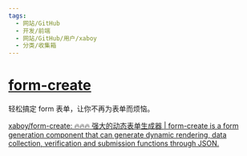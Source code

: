 ```yaml
---
tags:
  - 网站/GitHub
  - 开发/前端
  - 网站/GitHub/用户/xaboy
  - 分类/收集箱
---
```


# [form-create](https://www.form-create.com/v2/)

轻松搞定 form 表单，让你不再为表单而烦恼。

[xaboy/form-create: 🔥🔥🔥 强大的动态表单生成器 | form-create is a form generation component that can generate dynamic rendering, data collection, verification and submission functions through JSON.](https://github.com/xaboy/form-create)
